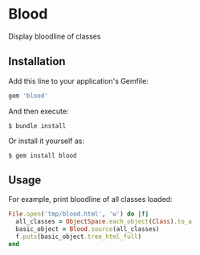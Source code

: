 # Blood

Display bloodline of classes

## Installation

Add this line to your application's Gemfile:

```ruby
gem 'blood'
```

And then execute:

    $ bundle install

Or install it yourself as:

    $ gem install blood

## Usage

For example, print bloodline of all classes loaded:

```ruby
File.open('tmp/blood.html', 'w') do |f|
  all_classes = ObjectSpace.each_object(Class).to_a
  basic_object = Blood.source(all_classes)
  f.puts(basic_object.tree_html_full)
end
```

